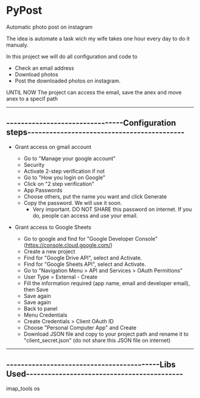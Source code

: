 # PyPost
Automatic photo post on instagram

The idea is automate a task wich my wife takes one hour every day to do it manualy.

In this project we will do all configuration and code to
* Check an email address
* Download photos 
* Post the downloaded photos on instagram.

UNTIL NOW
The project can access the email, save the anex and move anex to a specif path

----------------------------------------------------------------------------------------------
--------------------------------Configuration steps-------------------------------------------
----------------------------------------------------------------------------------------------
* Grant access on gmail account
  - Go to "Manage your google account"
  - Security
  - Activate 2-step verification if not
  - Go to "How you login on Google"
  - Click on "2 step verification"
  - App Passwords
  - Choose others, put the name you want and click Generate
  - Copy the password. We will use it soon.
    - Very important. DO NOT SHARE this password on internet. If you do, people can access and use your email.

* Grant access to Google Sheets
  - Go to google and find for "Google Developer Console" (https://console.cloud.google.com/)
  - Create a new project
  - Find for "Google Drive API", select and Activate.
  - Find for "Google Sheets API", select and Activate.
  - Go to "Navigation Menu > API and Services > OAuth Permitions"
  - User Type = External - Create
  - Fill the information required (app name, email and developer email), then Save
  - Save again
  - Save again
  - Back to panel
  - Menu Credentials
  - Create Credentials > Client OAuth ID
  - Choose "Personal Computer App" and Create
  - Download JSON file and copy to your project path and rename it to "client_secret.json" (do not share this JSON file on internet)
  
----------------------------------------------------------------------------------------------
------------------------------------------Libs Used-------------------------------------------
----------------------------------------------------------------------------------------------
imap_tools
os
